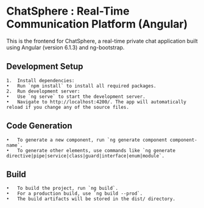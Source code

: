 # ChatSphere : Real-Time Communication Platform (Angular)

This is the frontend for ChatSphere, a real-time private chat application built using Angular (version 6.1.3) and ng-bootstrap.

## Development Setup

	1.	Install dependencies:
	•	Run `npm install` to install all required packages.
	2.	Run development server:
	•	Use `ng serve` to start the development server.
	•	Navigate to http://localhost:4200/. The app will automatically reload if you change any of the source files.

## Code Generation

	•	To generate a new component, run `ng generate component component-name`.
	•	To generate other elements, use commands like `ng generate directive|pipe|service|class|guard|interface|enum|module`.

## Build

	•	To build the project, run `ng build`.
	•	For a production build, use `ng build --prod`.
	•	The build artifacts will be stored in the dist/ directory.
